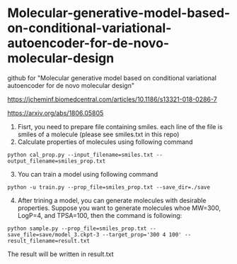 # Molecular-generative-model-based-on-conditional-variational-autoencoder-for-de-novo-molecular-design
github for "Molecular generative model based on conditional variational autoencoder for de novo molecular design"

https://jcheminf.biomedcentral.com/articles/10.1186/s13321-018-0286-7

https://arxiv.org/abs/1806.05805

1. Fisrt, you need to prepare file containing smiles. each line of the file is smiles of a molecule (please see smiles.txt in this repo)
2. Calculate properties of molecules using following command
```
python cal_prop.py --input_filename=smiles.txt --output_filename=smiles_prop.txt
```
3. You can train a model using following command
```
python -u train.py --prop_file=smiles_prop.txt --save_dir=./save
```
4. After trining a model, you can generate molecules with desirable properties. Suppose you want to generate molecules whoe MW=300, LogP=4, and TPSA=100, then the command is following:
```
python sample.py --prop_file=smiles_prop.txt --save_file=save/model_3.ckpt-3 --target_prop='300 4 100' --result_filename=result.txt
```
The result will be written in result.txt
